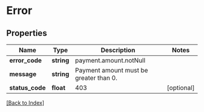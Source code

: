 # Error

## Properties

Name | Type | Description | Notes
------------ | ------------- | ------------- | -------------
**error_code** | **string** | payment.amount.notNull |
**message** | **string** | Payment amount must be greater than 0. |
**status_code** | **float** | 403 | [optional]

[[Back to Index]](../index.md)
